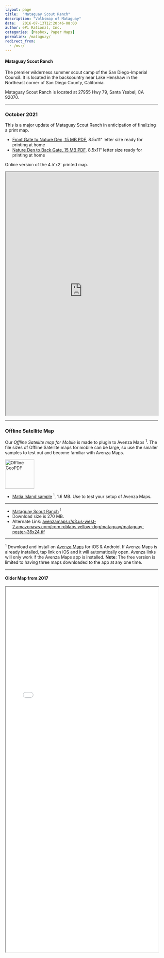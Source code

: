 ```yaml
---
layout: page
title:  "Mataguay Scout Ranch"
description: "Volksmap of Mataguay"
date:   2016-07-13T12:20:46-08:00
author: ePi Rational, Inc.
categories: [Mapbox, Paper Maps]
permalink: /mataguay/
redirect_from:
  - /msr/
---
```


#### Mataguay Scout Ranch

The premier wilderness summer scout camp of the San Diego-Imperial Council. It is located in the backcountry near Lake Henshaw in the Northeast corner of San Diego County, California.

Mataguay Scout Ranch is located at 27955 Hwy 79, Santa Ysabel, CA 92070.

---

### October 2021

This is a major update of Mataguay Scout Ranch in anticipation of finalizing a print map.

* [Front Gate to Nature Den, 15 MB PDF](https://s3.us-west-2.amazonaws.com/com.roblabs.yellow-dog/mataguay/mataguay.pdf), 8.5x11" letter size ready for printing at home
* [Nature Den to Back Gate, 15 MB PDF](https://s3.us-west-2.amazonaws.com/com.roblabs.yellow-dog/mataguay/mataguay_2.pdf), 8.5x11" letter size ready for printing at home

Online version of the 4.5'x2' printed map.

<iframe allowfullscreen="true" width = "100%" height = "800" src="https://s3.us-west-2.amazonaws.com/com.roblabs.yellow-dog/mataguay/mataguay-poster-54x24/leaflet-2021.html">
  <p>Your browser does not support iframes.</p>
</iframe>

---

### Offline Satellite Map

Our *Offline Satellite map for Mobile* is made to plugin to Avenza Maps <sup>1</sup>.   The file sizes of Offline Satellite maps for mobile can be large, so use the smaller samples to test out and become familiar with Avenza Maps.

[<img alt="Offline GeoPDF" src="https://RobLabs.com/assets/img/avenza-matia.png" width="96" height="96" >](avenzamaps://s3-us-west-2.amazonaws.com/com.roblabs.yellow-dog/avenzamaps/tmp/ps/puget-sound-matia.tif)
* [Matia Island sample](avenzamaps://s3-us-west-2.amazonaws.com/com.roblabs.yellow-dog/avenzamaps/tmp/ps/puget-sound-matia.tif)<sup> 1</sup>, 1.6 MB.  Use to test your setup of Avenza Maps.

---

* [Mataguay Scout Ranch](avenzamaps://s3.us-west-2.amazonaws.com/com.roblabs.yellow-dog/mataguay/mataguay-poster-36x24.tif)<sup> 1</sup>
*  Download size is 270 MB.
* Alternate Link:  [avenzamaps://s3.us-west-2.amazonaws.com/com.roblabs.yellow-dog/mataguay/mataguay-poster-36x24.tif](avenzamaps://s3.us-west-2.amazonaws.com/com.roblabs.yellow-dog/mataguay/mataguay-poster-36x24.tif)

---

<sup>1</sup> Download and install on [Avenza Maps](https://www.avenzamaps.com) for iOS & Android. If Avenza Maps is already installed, tap link on iOS and it will automatically open.  Avenza links will only work if the Avenza Maps app is installed.  **Note:** The free version is limited to having three maps downloaded to the app at any one time.

---

#### Older Map from 2017

<iframe allowfullscreen="true" width = "100%" height = "1200" src="/Volksmaps/mataguay/">
  <p>Your browser does not support iframes.</p>
</iframe>
